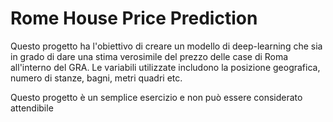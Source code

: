 # Rome House Price Prediction

Questo progetto ha l'obiettivo di creare un modello di deep-learning che sia in grado di dare una stima verosimile del prezzo delle case di Roma all'interno del GRA.
Le variabili utilizzate includono la posizione geografica, numero di stanze, bagni, metri quadri etc.

Questo progetto è un semplice esercizio e non può essere considerato attendibile

